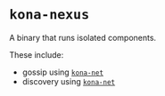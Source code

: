 # `kona-nexus`

A binary that runs isolated components.

These include:
- gossip using [`kona-net`](https://crates.io/crates/kona-net)
- discovery using [`kona-net`](https://crates.io/crates/kona-net)
